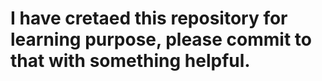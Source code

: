 # I have cretaed this repository for learning purpose, please commit to that with something helpful.

